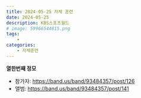 ```yaml
---
title: 2024-05-25 자체 훈련
date: 2024-05-25
description: KBS스포츠월드
# image: 59966544815.png
tags:
    - 
categories:
    - 자체훈련
---
```


**열한번째 정모**

- 참가자: https://band.us/band/93484357/post/126
- 앨범: https://band.us/band/93484357/post/141